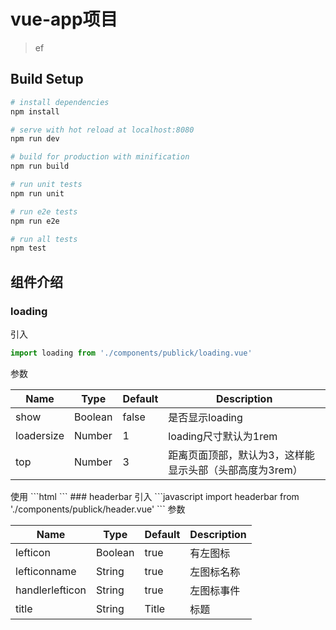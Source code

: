 # vue-app项目
> ef

## Build Setup

```bash
# install dependencies
npm install

# serve with hot reload at localhost:8080
npm run dev

# build for production with minification
npm run build

# run unit tests
npm run unit

# run e2e tests
npm run e2e

# run all tests
npm test
```

## 组件介绍
### loading
引入

```javascript
import loading from './components/publick/loading.vue'
```

参数

<table>   
  <thead>
    <tr>
      <th>Name</th>
      <th>Type</th>
      <th>Default</th>
      <th>Description</th>
    </tr>   
  </thead>   
  <tbody>
    <tr>
      <td>show</td>
      <td>Boolean</td>
      <td>false</td>
      <td>是否显示loading
      </td>
    </tr>
    <tr>
      <td>loadersize</td>
      <td>Number</td>
      <td>1</td>
      <td>loading尺寸默认为1rem
      </td>
    </tr>
    <tr>
      <td>top</td>
      <td>Number</td>
      <td>3</td>
      <td>距离页面顶部，默认为3，这样能显示头部（头部高度为3rem）
      </td>
    </tr>
  </tbody>
</table>
  使用
```html
<loading
  :show="authenticating"
  :loadersize="loadersize"
  :top="loadertop">
</loading>
```
### headerbar
引入
```javascript
import headerbar from './components/publick/header.vue'
```
参数
<table>   
  <thead>
    <tr>
      <th>Name</th>
      <th>Type</th>
      <th>Default</th>
      <th>Description</th>
    </tr>   
  </thead>   
  <tbody>
    <tr>
      <td>lefticon</td>
      <td>Boolean</td>
      <td>true</td>
      <td>有左图标</td>
    </tr>
    <tr>
      <td>lefticonname</td>
      <td>String</td>
      <td>true</td>
      <td>左图标名称</td>
    </tr>
    <tr>
      <td>handlerlefticon</td>
      <td>String</td>
      <td>true</td>
      <td>左图标事件</td>
    </tr>
    <tr>
      <td>title</td>
      <td>String</td>
      <td>Title</td>
      <td>标题</td>
    </tr>
  </tbody>
</table>
